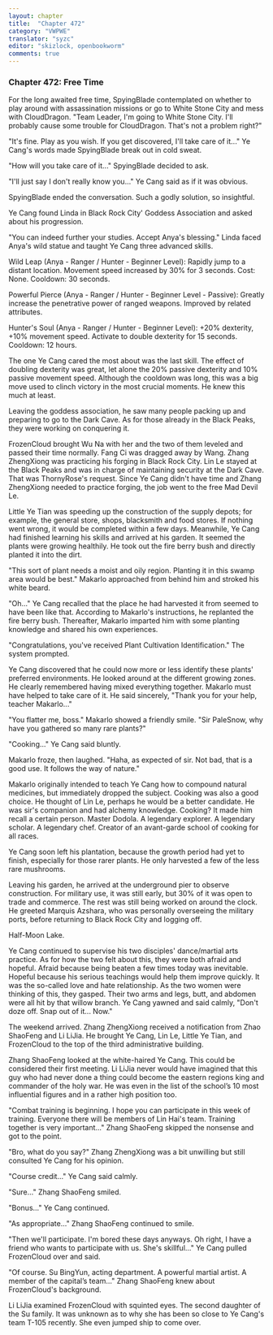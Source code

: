 ```yaml
---
layout: chapter
title:  "Chapter 472"
category: "VWPWE"
translator: "syzc"
editor: "skizlock, openbookworm"
comments: true
---
```


### Chapter 472: Free Time

For the long awaited free time, SpyingBlade contemplated on whether to play around with assassination missions or go to White Stone City and mess with CloudDragon. "Team Leader, I'm going to White Stone City. I'll probably cause some trouble for CloudDragon. That's not a problem right?"

"It's fine. Play as you wish. If you get discovered, I'll take care of it..." Ye Cang's words made SpyingBlade break out in cold sweat.

"How will you take care of it..." SpyingBlade decided to ask.

"I'll just say I don't really know you..." Ye Cang said as if it was obvious.

SpyingBlade ended the conversation. Such a godly solution, so insightful.

Ye Cang found Linda in Black Rock City' Goddess Association and asked about his progression.

"You can indeed further your studies. Accept Anya's blessing." Linda faced Anya's wild statue and taught Ye Cang three advanced skills.

Wild Leap (Anya - Ranger / Hunter - Beginner Level): 
Rapidly jump to a distant location. Movement speed increased by 30% for 3 seconds.
Cost: None. Cooldown: 30 seconds.

Powerful Pierce (Anya - Ranger / Hunter - Beginner Level - Passive): 
Greatly increase the penetrative power of ranged weapons. Improved by related attributes.

Hunter's Soul (Anya - Ranger / Hunter - Beginner Level): 
+20% dexterity, +10% movement speed. Activate to double dexterity for 15 seconds.
Cooldown: 12 hours.

The one Ye Cang cared the most about was the last skill. The effect of doubling dexterity was great, let alone the 20% passive dexterity and 10% passive movement speed. Although the cooldown was long, this was a big move used to clinch victory in the most crucial moments. He knew this much at least.

Leaving the goddess association, he saw many people packing up and preparing to go to the Dark Cave. As for those already in the Black Peaks, they were working on conquering it.

FrozenCloud brought Wu Na with her and the two of them leveled and passed their time normally. Fang Ci was dragged away by Wang. Zhang ZhengXiong was practicing his forging in Black Rock City. Lin Le stayed at the Black Peaks and was in charge of maintaining security at the Dark Cave. That was ThornyRose's request. Since Ye Cang didn't have time and Zhang ZhengXiong needed to practice forging, the job went to the free Mad Devil Le.

Little Ye Tian was speeding up the construction of the supply depots; for example, the general store, shops, blacksmith and food stores. If nothing went wrong, it would be completed within a few days. Meanwhile, Ye Cang had finished learning his skills and arrived at his garden. It seemed the plants were growing healthily. He took out the fire berry bush and directly planted it into the dirt.

"This sort of plant needs a moist and oily region. Planting it in this swamp area would be best." Makarlo approached from behind him and stroked his white beard.

"Oh..." Ye Cang recalled that the place he had harvested it from seemed to have been like that. According to Makarlo's instructions, he replanted the fire berry bush. Thereafter, Makarlo imparted him with some planting knowledge and shared his own experiences.

"Congratulations, you've received Plant Cultivation Identification." The system prompted.

Ye Cang discovered that he could now more or less identify these plants' preferred environments. He looked around at the different growing zones. He clearly remembered having mixed everything together. Makarlo must have helped to take care of it. He said sincerely, "Thank you for your help, teacher Makarlo..." 

"You flatter me, boss." Makarlo showed a friendly smile. "Sir PaleSnow, why have you gathered so many rare plants?"

"Cooking..." Ye Cang said bluntly. 

Makarlo froze, then laughed. "Haha, as expected of sir. Not bad, that is a good use. It follows the way of nature."

Makarlo originally intended to teach Ye Cang how to compound natural medicines, but immediately dropped the subject. Cooking was also a good choice. He thought of Lin Le, perhaps he would be a better candidate. He was sir's companion and had alchemy knowledge. Cooking? It made him recall a certain person. Master Dodola. A legendary explorer. A legendary scholar. A legendary chef. Creator of an avant-garde school of cooking for all races.

Ye Cang soon left his plantation, because the growth period had yet to finish, especially for those rarer plants. He only harvested a few of the less rare mushrooms.

Leaving his garden, he arrived at the underground pier to observe construction. For military use, it was still early, but 30% of it was open to trade and commerce. The rest was still being worked on around the clock. He greeted Marquis Azshara, who was personally overseeing the military ports, before returning to Black Rock City and logging off.

Half-Moon Lake.

Ye Cang continued to supervise his two disciples' dance/martial arts practice. As for how the two felt about this, they were both afraid and hopeful. Afraid because being beaten a few times today was inevitable. Hopeful because his serious teachings would help them improve quickly. It was the so-called love and hate relationship. As the two women were thinking of this, they gasped. Their two arms and legs, butt, and abdomen were all hit by that willow branch. Ye Cang yawned and said calmly, "Don't doze off. Snap out of it... Now."

The weekend arrived. Zhang ZhengXiong received a notification from Zhao ShaoFeng and Li LiJia. He brought Ye Cang, Lin Le, Little Ye Tian, and FrozenCloud to the top of the third administrative building.

Zhang ShaoFeng looked at the white-haired Ye Cang. This could be considered their first meeting. Li LiJia never would have imagined that this guy who had never done a thing could become the eastern regions king and commander of the holy war. He was even in the list of the school’s 10 most influential figures and in a rather high position too. 

"Combat training is beginning. I hope you can participate in this week of training. Everyone there will be members of Lin Hai's team. Training together is very important..." Zhang ShaoFeng skipped the nonsense and got to the point.

"Bro, what do you say?" Zhang ZhengXiong was a bit unwilling but still consulted Ye Cang for his opinion.

"Course credit..." Ye Cang said calmly.

"Sure..." Zhang ShaoFeng smiled.

"Bonus..." Ye Cang continued.

"As appropriate..." Zhang ShaoFeng continued to smile.

"Then we'll participate. I'm bored these days anyways. Oh right, I have a friend who wants to participate with us. She's skillful..." Ye Cang pulled FrozenCloud over and said.

"Of course. Su BingYun, acting department. A powerful martial artist. A member of the capital’s team..." Zhang ShaoFeng knew about FrozenCloud's background.

Li LiJia examined FrozenCloud with squinted eyes. The second daughter of the Su family. It was unknown as to why she has been so close to Ye Cang's team T-105 recently. She even jumped ship to come over.

